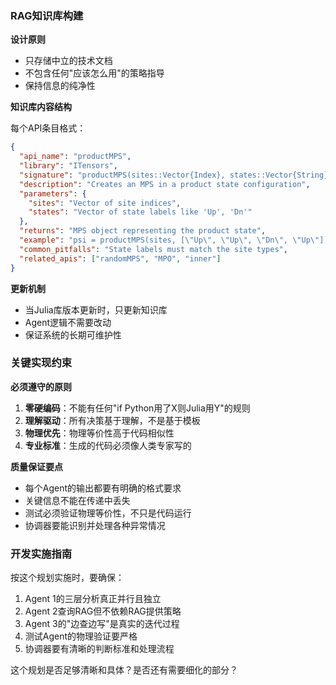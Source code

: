 ### RAG知识库构建

**设计原则**
- 只存储中立的技术文档
- 不包含任何"应该怎么用"的策略指导
- 保持信息的纯净性

**知识库内容结构**

每个API条目格式：
```json
{
  "api_name": "productMPS",
  "library": "ITensors",
  "signature": "productMPS(sites::Vector{Index}, states::Vector{String})",
  "description": "Creates an MPS in a product state configuration",
  "parameters": {
    "sites": "Vector of site indices",
    "states": "Vector of state labels like 'Up', 'Dn'"
  },
  "returns": "MPS object representing the product state",
  "example": "psi = productMPS(sites, [\"Up\", \"Up\", \"Dn\", \"Up\"])",
  "common_pitfalls": "State labels must match the site types",
  "related_apis": ["randomMPS", "MPO", "inner"]
}
```

**更新机制**
- 当Julia库版本更新时，只更新知识库
- Agent逻辑不需要改动
- 保证系统的长期可维护性

### 关键实现约束

**必须遵守的原则**

1. **零硬编码**：不能有任何"if Python用了X则Julia用Y"的规则
2. **理解驱动**：所有决策基于理解，不是基于模板
3. **物理优先**：物理等价性高于代码相似性
4. **专业标准**：生成的代码必须像人类专家写的

**质量保证要点**

- 每个Agent的输出都要有明确的格式要求
- 关键信息不能在传递中丢失
- 测试必须验证物理等价性，不只是代码运行
- 协调器要能识别并处理各种异常情况

### 开发实施指南

按这个规划实施时，要确保：

1. Agent 1的三层分析真正并行且独立
2. Agent 2查询RAG但不依赖RAG提供策略
3. Agent 3的"边查边写"是真实的迭代过程
4. 测试Agent的物理验证要严格
5. 协调器要有清晰的判断标准和处理流程

这个规划是否足够清晰和具体？是否还有需要细化的部分？